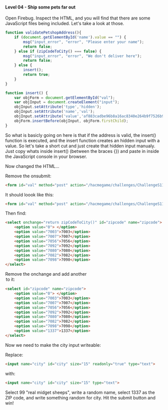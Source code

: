 #### Level 04 - Ship some pets far out

Open Firebug. Inspect the HTML, and you will find that there are some JavaScript files being included.
Let's take a look at those.

```javascript
function validatePetshopAddress(){
    if (document.getElementById('name').value == "") {
        msg("input_error", "error", "Please enter your name");
        return false;
    } else if (zipCodeToCity() === false) {
        msg("input_error", "error", "We don't deliver here");
        return false;
    } else {
        insert();
        return true;
    }
}

function insert() {
    var objForm = document.getElementById("val");
    var objInput = document.createElement("input");
    objInput.setAttribute('type','hidden');
    objInput.setAttribute('name','val');
    objInput.setAttribute('value','af883cadbe96b8a16ac8340e264b9f7526b9e5a9e2f249e4d4c641934aae05b5');
    objForm.insertBefore(objInput, objForm.firstChild);
}
```

So what is basicly going on here is that if the address is valid, the insert() function is executed, and the insert function creates an hidden input with a value. So let's take a short cut and just create that hidden input manualy. 
Just copy whats inside insert() (between the braces {}) and paste in inside the JavaScript console in your browser.

Now changed the HTML...

Remove the onsubmit:
```html
<form id="val" method="post" action="/hacmegame/challenges/ChallengeS11.html" onsubmit="return validatePetshopAddress()">
```

It should loook like this:
```html
<form id="val" method="post" action="/hacmegame/challenges/ChallengeS11.html">
```

Then find:
```html
<select onchange="return zipCodeToCity()" id="zipcode" name="zipcode">
    <option value="0"> </option>
    <option value="7003">7003</option>
    <option value="7007">7007</option>
    <option value="7056">7056</option>
    <option value="7092">7092</option>
    <option value="7080">7080</option>
    <option value="7082">7082</option>
    <option value="7098">7098</option>
</select>
```

Remove the onchange and add another <option> to it:
```html
<select id="zipcode" name="zipcode">
    <option value="0"> </option>
    <option value="7003">7003</option>
    <option value="7007">7007</option>
    <option value="7056">7056</option>
    <option value="7092">7092</option>
    <option value="7080">7080</option>
    <option value="7082">7082</option>
    <option value="7098">7098</option>
    <option value="1337">1337</option>
</select>
```

Now we need to make the city input writeable:

Replace:
```html
<input name="city" id="city" size="15" readonly="true" type="text">
```

with:
```html
<input name="city" id="city" size="15" type="text">
```

Select 99 "real midget sheeps", write a random name, select 1337 as the ZIP code, and write something random for city. Hit the submit button and win!